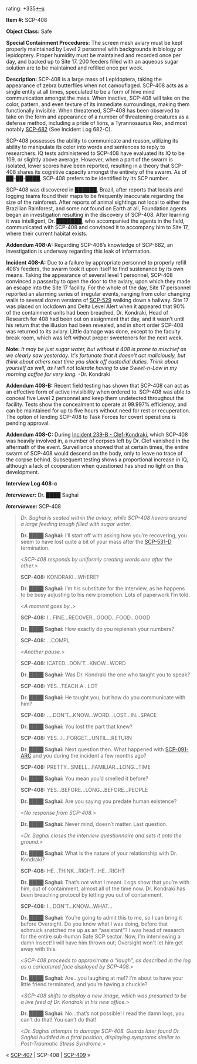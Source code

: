 rating: +335[+](javascript:; "I like it")[–](javascript:; "I don't like it")[x](javascript:; "Cancel my vote")

**Item #:** SCP-408

**Object Class:** Safe

**Special Containment Procedures:** The screen mesh aviary must be kept properly maintained by Level 2 personnel with backgrounds in biology or lepidoptery. Proper humidity must be maintained and recorded once per day, and backed up to Site 17. 200 feeders filled with an aqueous sugar solution are to be maintained and refilled once per week.

**Description:** SCP-408 is a large mass of Lepidoptera, taking the appearance of zebra butterflies when not camouflaged. SCP-408 acts as a single entity at all times, speculated to be a form of hive mind communication amongst the mass. When inactive, SCP-408 will take on the color, pattern, and even texture of its immediate surroundings, making them functionally invisible. When threatened, SCP-408 has been observed to take on the form and appearance of a number of threatening creatures as a defense method, including a pride of lions, a Tyrannosaurus Rex, and most notably [SCP-682](/scp-682) (See Incident Log 682-C).

SCP-408 possesses the ability to communicate and reason, utilizing its ability to manipulate its color into words and sentences to reply to researchers. IQ tests administered to SCP-408 have evaluated its IQ to be 109, or slightly above average. However, when a part of the swarm is isolated, lower scores have been reported, resulting in a theory that SCP-408 shares its cognitive capacity amongst the entirety of the swarm. As of ██-██-████, SCP-408 prefers to be identified by its SCP number.

SCP-408 was discovered in ██████, Brazil, after reports that locals and logging teams found their maps to be frequently inaccurate regarding the size of the rainforest. After reports of animal sightings not local to either the Brazilian Rainforest, and some not found on Earth at all, Foundation agents began an investigation resulting in the discovery of SCP-408. After learning it was intelligent, Dr. ███████, who accompanied the agents in the field, communicated with SCP-408 and convinced it to accompany him to Site 17, where their current habitat exists.

**Addendum 408-A:** Regarding SCP-408’s knowledge of SCP-682, an investigation is underway regarding this leak of information.

**Incident 408-A:** Due to a failure by appropriate personnel to properly refill 408’s feeders, the swarm took it upon itself to find sustenance by its own means. Taking the appearance of several level 1 personnel, SCP-408 convinced a passerby to open the door to the aviary, upon which they made an escape into the Site 17 facility. For the whole of the day, Site 17 personnel reported an alarming series of irregular events, ranging from color changing walls to several dozen versions of [SCP-529](/scp-529) walking down a hallway. Site 17 was placed on lockdown and Delta Level Alert when it appeared that 90% of the containment units had been breached. Dr. Kondraki, Head of Research for 408 had been out on assignment that day, and it wasn’t until his return that the illusion had been revealed, and in short order SCP-408 was returned to its aviary. Little damage was done, except to the faculty break room, which was left without proper sweeteners for the next week.

**Note:** _It may be just sugar water, but without it 408 is prone to mischief as we clearly saw yesterday. It's fortunate that it doesn't act maliciously, but think about others next time you slack off custodial duties. Think about yourself as well, as I will not tolerate having to use Sweet-n-Low in my morning coffee for very long._ -Dr. Kondraki

**Addendum 408-B:** Recent field testing has shown that SCP-408 can act as an effective form of active invisibility when ordered to. SCP-408 was able to conceal five Level 2 personnel and keep them undetected throughout the facility. Tests show the concealment to operate at 99.997% efficiency, and can be maintained for up to five hours without need for rest or recuperation. The option of lending SCP-408 to Task Forces for covert operations is pending approval.

**Addendum 408-C:** During [Incident 239-B - Clef-Kondraki](/incident-239-b-clef-kondraki), which SCP-408 was heavily involved in, a number of corpses left by Dr. Clef vanished in the aftermath of the event. Surveillance showed that at certain times, the entire swarm of SCP-408 would descend on the body, only to leave no trace of the corpse behind. Subsequent testing shows a proportional increase in IQ, although a lack of cooperation when questioned has shed no light on this development.

**Interview Log 408-c**

_**Interviewer:**_ Dr. ████ Saghai

_**Interviewee:**_ SCP-408

> _Dr. Saghai is seated within the aviary, while SCP-408 hovers around a large feeding trough filled with sugar water._
> 
> **Dr. ████ Saghai:** I’ll start off with asking how you’re recovering, you seem to have lost quite a bit of your mass after the [SCP-531-D](/decomm:scp-531-d) termination.
> 
> <_SCP-408 responds by uniformly creating words one after the other._\>
> 
> **SCP-408:** KONDRAKI…WHERE?
> 
> **Dr. ████ Saghai:** I’m his substitute for the interview, as he happens to be busy adjusting to his new promotion. Lots of paperwork I’m told.
> 
> <_A moment goes by.._\>
> 
> **SCP-408:** I…FINE…RECOVER…GOOD…FOOD…GOOD
> 
> **Dr. ████ Saghai:** How exactly do you replenish your numbers?
> 
> **SCP-408:** …COMPL
> 
> <_Another pause._\>
> 
> **SCP-408:** ICATED…DON’T…KNOW…WORD
> 
> **Dr. ████ Saghai:** Was Dr. Kondraki the one who taught you to speak?
> 
> **SCP-408:** YES…TEACH.A…LOT
> 
> **Dr. ████ Saghai:** He taught you, but how do you communicate with him?
> 
> **SCP-408:** ….DON’T…KNOW…WORD…LOST…IN…SPACE
> 
> **Dr. ████ Saghai:** You lost the part that knew?
> 
> **SCP-408:** YES…I…FORGET…UNTIL…RETURN
> 
> **Dr. ████ Saghai:** Next question then. What happened with [SCP-091-ARC](/scp-091-arc) and you during the incident a few months ago?
> 
> **SCP-408:** PRETTY…SMELL…FAMILIAR…LONG…TIME
> 
> **Dr. ████ Saghai:** You mean you’d smelled it before?
> 
> **SCP-408:** YES…BEFORE…LONG…BEFORE…PEOPLE
> 
> **Dr. ████ Saghai:** Are you saying you predate human existence?
> 
> <_No response from SCP-408._\>
> 
> **Dr. ████ Saghai:** Never mind, doesn’t matter. Last question.
> 
> <_Dr. Saghai closes the interview questionnaire and sets it onto the ground._\>
> 
> **Dr. ████ Saghai:** What is the nature of your relationship with Dr. Kondraki?
> 
> **SCP-408:** HE…THINK…RIGHT…HE…RIGHT
> 
> **Dr. ████ Saghai:** That’s not what I meant. Logs show that you’re with him, out of containment, almost all of the time now. Dr. Kondraki has been breaching protocol by letting you out of containment.
> 
> **SCP-408:** I…DON’T…KNOW…WHAT…
> 
> **Dr. ████ Saghai:** You’re going to admit this to me, so I can bring it before Oversight. Do you know what I was doing, before that schmuck snatched me up as an “assistant”? I was head of research for the entire sub-human Safe SCP sector. Now, I’m interviewing a damn insect! I will have him thrown out; Oversight won't let him get away with this.
> 
> <_SCP-408 proceeds to approximate a “laugh”, as described in the log as a caricatured face displayed by SCP-408._\>
> 
> **Dr. ████ Saghai:** Are…you laughing at me!? I’m about to have your little friend terminated, and you’re having a chuckle?
> 
> <_SCP-408 shifts to display a new image, which was presumed to be a live feed of Dr. Kondraki in his new office._\>
> 
> **Dr. ████ Saghai:** No…that’s not possible! I read the damn logs, you can’t do that! You can’t do that!
> 
> <_Dr. Saghai attempts to damage SCP-408. Guards later found Dr. Saghai huddled in a fetal position, displaying symptoms similar to Post-Traumatic Stress Syndrome._\>

« [SCP-407](/scp-407) | SCP-408 | [SCP-409](/scp-409) »